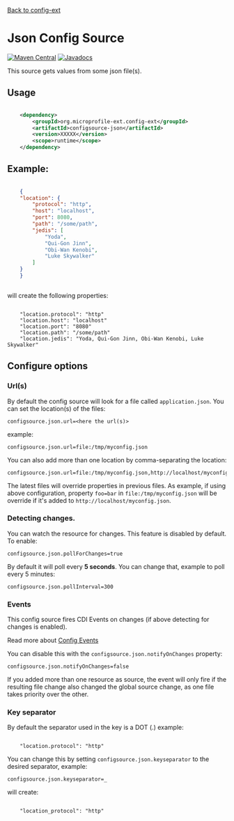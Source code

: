 [Back to config-ext](https://github.com/microprofile-extensions/config-ext/blob/master/README.md)

# Json Config Source

[![Maven Central](https://maven-badges.herokuapp.com/maven-central/org.microprofile-ext.config-ext/configsource-json/badge.svg)](https://maven-badges.herokuapp.com/maven-central/org.microprofile-ext.config-ext/configsource-json)
[![Javadocs](https://www.javadoc.io/badge/org.microprofile-ext.config-ext/configsource-json.svg)](https://www.javadoc.io/doc/org.microprofile-ext.config-ext/configsource-json)

This source gets values from some json file(s).

## Usage

```xml

    <dependency>
        <groupId>org.microprofile-ext.config-ext</groupId>
        <artifactId>configsource-json</artifactId>
        <version>XXXXX</version>
        <scope>runtime</scope>
    </dependency>

```

## Example:

```json
    
    {
	"location": {
		"protocol": "http",
		"host": "localhost",
		"port": 8080,
		"path": "/some/path",
		"jedis": [
			"Yoda",
			"Qui-Gon Jinn",
			"Obi-Wan Kenobi",
			"Luke Skywalker"
		]
	}
    }
    
```

will create the following properties:

```property
    
    "location.protocol": "http"
    "location.host": "localhost"
    "location.port": "8080"
    "location.path": "/some/path"
    "location.jedis": "Yoda, Qui-Gon Jinn, Obi-Wan Kenobi, Luke Skywalker"

```

## Configure options

### Url(s)

By default the config source will look for a file called `application.json`. You can set the location(s) of the files:

    configsource.json.url=<here the url(s)>

example:

    configsource.json.url=file:/tmp/myconfig.json

You can also add more than one location by comma-separating the location:

    configsource.json.url=file:/tmp/myconfig.json,http://localhost/myconfig.json

The latest files will override properties in previous files. As example, if using above configuration, property `foo=bar` in `file:/tmp/myconfig.json` will be override if it's added to `http://localhost/myconfig.json`.

### Detecting changes.

You can watch the resource for changes. This feature is disabled by default. To enable:

    configsource.json.pollForChanges=true

By default it will poll every **5 seconds**. You can change that, example to poll every 5 minutes:

    configsource.json.pollInterval=300

### Events

This config source fires CDI Events on changes (if above detecting for changes is enabled).

Read more about [Config Events](https://github.com/microprofile-extensions/config-ext/blob/master/config-events/README.md)

You can disable this with the `configsource.json.notifyOnChanges` property:

    configsource.json.notifyOnChanges=false

If you added more than one resource as source, the event will only fire if the resulting file change also changed the global source change, as one file takes priority over the other.

### Key separator

By default the separator used in the key is a DOT (.) example:

```property
    
    "location.protocol": "http"
```

You can change this by setting `configsource.json.keyseparator` to the desired separator, example:

    configsource.json.keyseparator=_

will create:

```property
    
    "location_protocol": "http"
```
